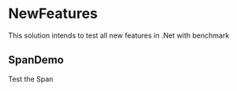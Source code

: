 # NewFeatures

This solution intends to test all new features in .Net with benchmark

## SpanDemo

Test the Span